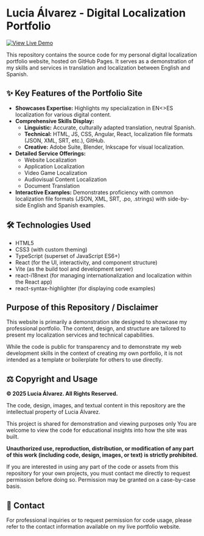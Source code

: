 # Lucia Álvarez - Digital Localization Portfolio

[![View Live Demo](https://img.shields.io/badge/View_Live-Demo-brightgreen)](https://lu-nyla.github.io/)

This repository contains the source code for my personal digital localization portfolio website, hosted on GitHub Pages. It serves as a demonstration of my skills and services in translation and localization between English and Spanish.

## ✨ Key Features of the Portfolio Site

- **Showcases Expertise:** Highlights my specialization in EN<>ES localization for various digital content.
- **Comprehensive Skills Display:**
  - **Linguistic:** Accurate, culturally adapted translation, neutral Spanish.
  - **Technical:** HTML, JS, CSS, Angular, React, localization file formats (JSON, XML, SRT, etc.), GitHub.
  - **Creative:** Adobe Suite, Blender, Inkscape for visual localization.
- **Detailed Service Offerings:**
  - Website Localization
  - Application Localization
  - Video Game Localization
  - Audiovisual Content Localization
  - Document Translation
- **Interactive Examples:** Demonstrates proficiency with common localization file formats (JSON, XML, SRT, .po, .strings) with side-by-side English and Spanish examples.

## 🛠️ Technologies Used

- HTML5
- CSS3 (with custom theming)
- TypeScript (superset of JavaScript ES6+)
- React (for the UI, interactivity, and component structure)
- Vite (as the build tool and development server)
- react-i18next (for managing internationalization and localization within the React app)
- react-syntax-highlighter (for displaying code examples)

## Purpose of this Repository / Disclaimer

This website is primarily a demonstration site designed to showcase my professional portfolio. The content, design, and structure are tailored to present my localization services and technical capabilities.

While the code is public for transparency and to demonstrate my web development skills in the context of creating my own portfolio, it is not intended as a template or boilerplate for others to use directly.

## ⚖️ Copyright and Usage

**© 2025 Lucia Álvarez. All Rights Reserved.**

The code, design, images, and textual content in this repository are the intellectual property of Lucia Álvarez.

This project is shared for demonstration and viewing purposes only You are welcome to view the code for educational insights into how the site was built.

**Unauthorized use, reproduction, distribution, or modification of any part of this work (including code, design, images, or text) is strictly prohibited.**

If you are interested in using any part of the code or assets from this repository for your own projects, you must contact me directly to request permission before doing so. Permission may be granted on a case-by-case basis.

## 📧 Contact

For professional inquiries or to request permission for code usage, please refer to the contact information available on my live portfolio website.
